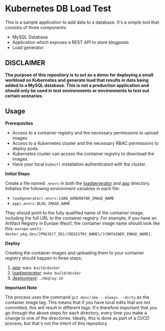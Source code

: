 # Kubernetes DB Load Test

This is a sample application to add data to a database. It's a simple tool that consists of three components: 
* MySQL Database
* Application which exposes a REST API to store blogposts
* Load generator

## DISCLAIMER

**The purpose of this repository is to act as a demo for deploying a small workload on Kubernetes and generate load that results in data being added to a MySQL database.  This is not a production application and should only be used in test environments or environments to test out certain scenarios.** 

## Usage

**Prerequisites**

* Access to a container registry and the necessary permissions to upload images
* Access to a Kubernetes cluster and the necessary RBAC permissions to deploy pods.
* Kubernetes cluster can access the container registry to download the images.
* Have your local `kubectl` installation authenticated with the cluster.

**Initial Steps**

Create a file named `.envrc` in both the [loadgenerator](./loadgenerator) and [app](./app) directory.  Initialise the following environment variables in each file:
* `loadgenerator/.envrc`: `LOAD_GENERATOR_IMAGE_NAME`
* `app/.envrc`: `BLOG_IMAGE_NAME`

They should point to the fully qualified name of the container image, including the full URL to the container registry.  For example, if you have an Artifact Registry in Europe West1, the container image name should look like this: `europe-west1-docker.pkg.dev/[PROJECT_ID]/[REGISTRY_NAME]/[CONTAINER_IMAGE_NAME]`.

**Deploy**

Creating the container images and uploading them to your container registry should happen in three steps:
1. [app](./app): `make build/docker`
2. [loadgenerator](./loadgenerator): `make build/docker`
3. [deployment](./deployment): `./deploy.sh`

**Important Note**

The process uses the command `git describe --always --dirty` as the container image tag.  This means that if you have local edits that are not committed, this will result in different tags.  It's therefore important that you go through the above steps for each directory, every time you make a change to one of the directories.  Ideally, this is done as part of a CI/CD process, but that's not the intent of this repository. 
